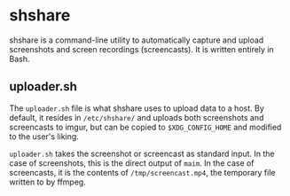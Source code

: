 # shshare

shshare is a command-line utility to automatically capture and upload screenshots and screen recordings (screencasts). It is written entirely in Bash.

## uploader.sh

The `uploader.sh` file is what shshare uses to upload data to a host. By default, it resides in `/etc/shshare/` and uploads both screenshots and screencasts to imgur, but can be copied to `$XDG_CONFIG_HOME` and modified to the user's liking.

`uploader.sh` takes the screenshot or screencast as standard input. In the case of screenshots, this is the direct output of `maim`. In the case of screencasts, it is the contents of `/tmp/screencast.mp4`, the temporary file written to by ffmpeg.
